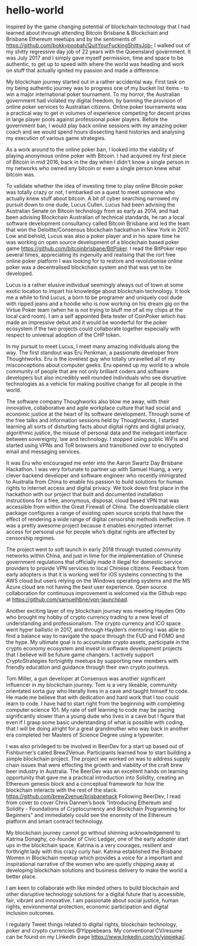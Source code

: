# hello-world

Inspired by the game changing potential of blockchain technology that I had learned about through attending Bitcoin Brisbane & Blockchain and Brisbane Ethereum meetups and by the sentiments of https://github.com/bokkypoobah/QuitYourFuckingShittyJob- I walked out of my shitty regressive day job of 22 years with the Queensland government. It was July 2017 and I simply gave myself permission, time and space to be authentic, to get up to speed with where the world was heading and work on stuff that actually ignited my passion and made a difference.

My blockchain journey started out in a rather accidental way. First task on my being authentic journey was to progress one of my bucket list items - to win a major international poker tournament. To my horror, the Australian government had violated my digital freedom, by banning the provision of online poker services to Australian citizens. Online poker tournaments was a practical way to get in volumes of experience competing for decent prizes in large player pools against professional poker players. Before the government ban, I would play back online sessions with my amazing poker coach and we would spend hours dissecting hand histories and analysing my execution of various game strategies. 

As a work around to the online poker ban, I looked into the viability of playing anonymous online poker with Bitcoin. I had acquired my first piece of Bitcoin in mid 2016, back in the day when I didn't know a single person in my networks who owned any bitcoin or even a single person knew what bitcoin was. 

To validate whether the idea of investing time to play online Bitcoin poker was totally crazy or not, I embarked on a quest to meet someone who actually knew stuff about bitcoin. A bit of cyber searching narrowed my pursuit down to one dude, Lucus Cullen. Lucus had been advising the Australian Senate on Bitcoin technology from as early as 2014, and had been advising Blockchain Australian of technical standards, he ran a local software development consultancy called Bitcoin Brisbane and led the team that won the Deloitte/Consensus blockchain hackathon in New York in 2017. Low and behold, Lucus was also a poker player and in his spare time he was working on open source development of a blockchain based poker game https://github.com/bitcoinbrisbane/BitPoker. I read the BitPoker repo several times, appreciating its ingenuity and realising that the rort free online poker platform I was looking for to restore and revolutionise online poker was a decentralised blockchain system and that was yet to be developed.

Lucus is a rather elusive individual seemingly always out of town at some exotic location to impart his knowledge about blockchain technology. It took me a while to find Lucus, a born to be programer and uniquely cool dude with ripped jeans and a hoodie who is now working on his dream gig on the Virtue Poker team (when he is not trying to bluff me of all my chips at the local card room). I am a self appointed Beta tester of CoinPoker which has made an impressive debut and it would be wonderful for the poker ecosystem if the two projects could collaborate together especially with respect to universal adoption of the CHP token.  

In my pursuit to meet Lucus, I meet many amazing individuals along the way. The first standout was Eru Penkman, a passionate developer from Thoughtworks. Eru is the loveliest guy who totally unravelled all of my misconceptions about computer geeks. Eru opened up my world to a whole community of people that are not only brilliant coders and software developers but also incredibly well rounded individuals who see disruptive technologies as a vehicle for making positive change for all people in the world. 

The software company Thoughworks also blow me away, with their innovative, collaborative and agile workplace culture that had social and economic justice at the heart of its software development. Through some of the free talks and information sessions held by Thoughtworks, I started learning all sorts of disturbing facts about digital rights and digital privacy, algorithmic justice, the misuse of personal data and the inelegant interface between sovereignty, law and technology. I stopped using public WiFis and started using VPNs and ToR browsers and transitioned over to encrypted email and messaging services. 

It was Eru who encouraged me enter into the Aaron Swartz Day Brisbane Hackathon. I was very fortunate to partner up with Samuel Huang, a very clever backend developer and software engineer who recently immigrated to Australia from China to enable his passion to build solutions for human rights to internet access and digital privacy. We took down first place in the hackathon with our project that built and documented installation instructions for a free, anonymous, disposal, cloud based VPN that was accessible from within the Great Firewall of China. The downloadable client package configures a range of existing open source scripts that have the effect of rendering a wide range of digital censorship methods ineffective. It was a pretty awesome project because it enables encrypted internet access for personal use for people who’s digital rights are affected by censorship regimes.

The project went to soft launch in early 2018 through trusted community networks within China, and just in time for the implementation of Chinese government regulations that officially made it illegal for domestic service providers to provide VPN services to local Chinese citizens. Feedback from early adopters is that it is working well for iOS systems connecting to the AWS cloud but users relying on the Windows operating systems and the MS Azure cloud are not having the best user experience. Open source collaboration for continuous improvement is welcomed via the Github repo at https://github.com/samuelhbne/vpn-launchpad.

Another exciting layer of my blockchain journey was meeting Hayden Otto who brought my hobby of crypto currency trading to a new level of understanding and professionalism. The crypto currency and ICO space went hyper ballistic in 2017, and through Hayden’s mentoring I was able to find a balance way to navigate the space through the FUD and FOMO and the hype. My ultimate goal is to accumulate crypto assets, participate in the crypto economy ecosystem and invest in software development projects that I believe will be future game changers. I actively support CryptoStrategies fortnightly meetups by supporting new members with friendly education and guidance through their own crypto journeys.

Tom Miller, a gun developer at Consensus was another significant influencer in my blockchain journey. Tom is a very likeable, community orientated sorta guy who literally lives in a cave and taught himself to code. He made me believe that with dedication and hard work that I too could learn to code. I have had to start right from the beginning with completing computer science 101. My rate of self learning to code may be pacing significantly slower than a young dude who lives in a cave but I figure that even if I grasp some basic understanding of what is possible with coding, that I will be doing alright for a great grandmother who way back in another era completed her Masters of Science Degree using a typewriter.

I was also privileged to be involved in BeerDev for a start up based out of Fishburner’s called Brew2Venue. Participants learned how to start building a simple blockchain project. The project we worked on was to address supply chain issues that were effecting the growth and viability of the craft brew beer industry in Australia. The BeerDev was an excellent hands on learning opportunity that gave me a practical introduction into Solidity, creating an Ethereum genesis block and a conceptual framework for how the blockchain interacts with the rest of the stack. https://github.com/brew2venue/brisbanehack  Following BeerDev, I read from cover to cover Chris Dannen’s book "Introducing Ethereum and Solidity - Foundations of Cryptocurrency and Blockchain Programming for Beginners" and immediately could see the enormity of the Ethereum platform and smart contract technology. 

My blockchain journey cannot go without shinning acknowledgement to Katrina Donaghy, co-founder of Civic Ledger, one of the early adopter start ups in the blockchain space. Katrina is a very courages, resilient and forthright lady with this crazy curly hair. Katrina established the Brisbane Women in Blockchain meetup which provides a voice for a important and inspirational narrative of the women who are quietly chipping away at developing blockchain solutions and business delivery to make the world a better place.

I am keen to collaborate with like minded others to build blockchain and other disruptive technology solutions for a digital future that is accessible, fair, vibrant and innovative. I am passionate about social justice, human rights, environmental protection, economic participation and digital inclusion outcomes. 

I regularly Tweet things related to digital rights, blockchain technology, poker and crypto currencies @Yippiebeans. My conventional CV/resume can be found on my LinkedIn page https://www.linkedin.com/in/yippiekai/. 
